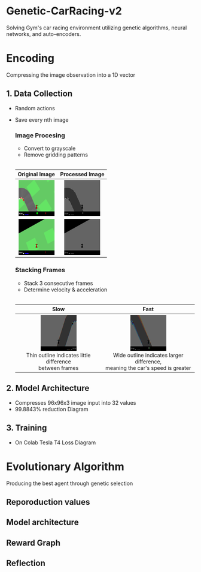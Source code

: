# Genetic-CarRacing-v2
Solving Gym's car racing environment utilizing genetic algorithms, neural networks, and auto-encoders.

# Encoding
Compressing the image observation into a 1D vector

## 1. Data Collection
- Random actions
- Save every nth image
  ### Image Procesing
  - Convert to grayscale
  - Remove gridding patterns
  <br>

  | Original Image | Processed Image |
  | :----------------: | :----------------: |
  | ![Original Image 1](media/original1.png) | ![Processed Image 1](media/processed1.png) |
  | ![Original Image 2](media/original2.png) | ![Processed Image 2](media/processed2.png) |




  ### Stacking Frames
  - Stack 3 consecutive frames
  - Determine velocity & acceleration
  
  <br>
  
  | Slow | Fast |
  | :----------------: | :----------------: |
  | ![Slow Stacked](media/slow_stacked.png) <br>Thin outline indicates little difference <br> between frames| ![Fast Stacked](media/fast_stacked.png) <br>Wide outline indicates larger difference, <br> meaning the car's speed is greater|

## 2. Model Architecture
- Compresses 96x96x3 image input into 32 values
- 99.8843% reduction
  Diagram
  
## 3. Training
- On Colab Tesla T4
Loss Diagram

# Evolutionary Algorithm
Producing the best agent through genetic selection

## Reporoduction values

## Model architecture

## Reward Graph

## Reflection


  

